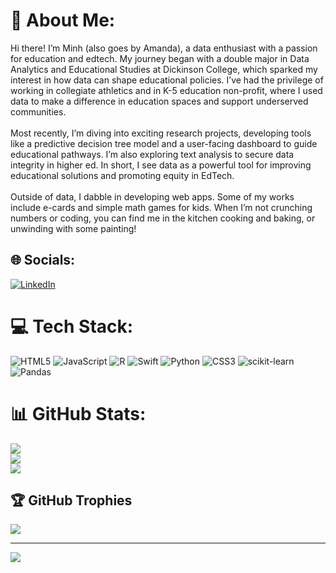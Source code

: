 # 💫 About Me:
Hi there! I’m Minh (also goes by Amanda), a data enthusiast with a passion for education and edtech. My journey began with a double major in Data Analytics and Educational Studies at Dickinson College, which sparked my interest in how data can shape educational policies. I’ve had the privilege of working in collegiate athletics and in K-5 education non-profit, where I used data to make a difference in education spaces and support underserved communities.<br><br>Most recently, I’m diving into exciting research projects, developing tools like a predictive decision tree model and a user-facing dashboard to guide educational pathways. I’m also exploring text analysis to secure data integrity in higher ed. In short, I see data as a powerful tool for improving educational solutions and promoting equity in EdTech.<br><br>Outside of data, I dabble in developing web apps. Some of my works include e-cards and simple math games for kids. When I’m not crunching numbers or coding, you can find me in the kitchen cooking and baking, or unwinding with some painting!


## 🌐 Socials:
[![LinkedIn](https://img.shields.io/badge/LinkedIn-%230077B5.svg?logo=linkedin&logoColor=white)](https://linkedin.com/in/https://www.linkedin.com/in/amanda-tran-8a668b201/) 

# 💻 Tech Stack:
![HTML5](https://img.shields.io/badge/html5-%23E34F26.svg?style=for-the-badge&logo=html5&logoColor=white) ![JavaScript](https://img.shields.io/badge/javascript-%23323330.svg?style=for-the-badge&logo=javascript&logoColor=%23F7DF1E) ![R](https://img.shields.io/badge/r-%23276DC3.svg?style=for-the-badge&logo=r&logoColor=white) ![Swift](https://img.shields.io/badge/swift-F54A2A?style=for-the-badge&logo=swift&logoColor=white) ![Python](https://img.shields.io/badge/python-3670A0?style=for-the-badge&logo=python&logoColor=ffdd54) ![CSS3](https://img.shields.io/badge/css3-%231572B6.svg?style=for-the-badge&logo=css3&logoColor=white) ![scikit-learn](https://img.shields.io/badge/scikit--learn-%23F7931E.svg?style=for-the-badge&logo=scikit-learn&logoColor=white) ![Pandas](https://img.shields.io/badge/pandas-%23150458.svg?style=for-the-badge&logo=pandas&logoColor=white)
# 📊 GitHub Stats:
![](https://github-readme-stats.vercel.app/api?username=mandachan-727&theme=date_night&hide_border=false&include_all_commits=true&count_private=true)<br/>
![](https://github-readme-streak-stats.herokuapp.com/?user=mandachan-727&theme=date_night&hide_border=false)<br/>
![](https://github-readme-stats.vercel.app/api/top-langs/?username=mandachan-727&theme=date_night&hide_border=false&include_all_commits=true&count_private=true&layout=compact)

## 🏆 GitHub Trophies
![](https://github-profile-trophy.vercel.app/?username=mandachan-727&theme=date_night&no-frame=true&no-bg=false&margin-w=4)

---
[![](https://visitcount.itsvg.in/api?id=mandachan-727&icon=0&color=5)](https://visitcount.itsvg.in)

<!-- Proudly created with GPRM ( https://gprm.itsvg.in ) -->
